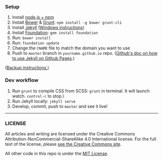 ### Setup
1. Install [node.js + npm](https://nodejs.org/)
2. Install [Bower](http://bower.io/) & [Grunt](http://gruntjs.com/): `npm install -g bower grunt-cli`
3. Install [Jekyll](http://jekyllrb.com/) ([Windows instructions](http://jekyll-windows.juthilo.com/))
4. Install [Foundation](http://foundation.zurb.com/): `gem install foundation`
5. Run: `bower install`
6. Run: `foundation update`
7. Change the `CNAME` file to match the domain you want to use
8. Push to `master` branch in `yourname.github.io` repo. ([Github's doc on how to use Jekyll on Github Pages](https://help.github.com/articles/using-jekyll-with-pages).)

([Backup instructions.](http://www.daigo.org/2013/11/installing-npm-on-mavericks-macbook-pro/))

### Dev workflow
1. Run `grunt` to compile CSS from SCSS: `grunt` in terminal. It will launch watch. `control-c` to stop.\
2. Run Jekyll locally: `jekyll serve`
3. Develop, commit, push to `master` and see it live!

***

### LICENSE
All articles and writing are licensed under the Creative Commons Attribution-NonCommercial-ShareAlike 4.0 International license. For the full text of the license, please [see the Creative Commons site](https://creativecommons.org/licenses/by-nc-sa/4.0/).

All other code in this repo is under the [MIT License](/LICENSE).